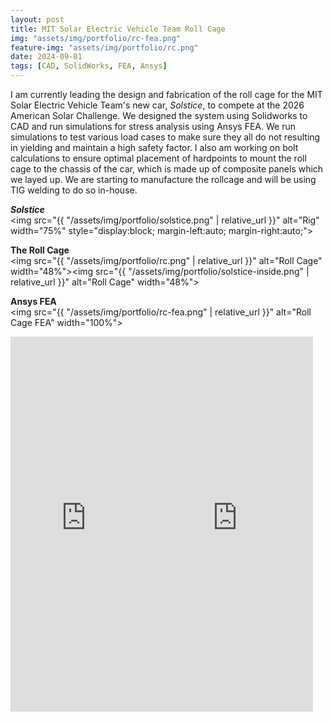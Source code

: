 ```yaml
---
layout: post
title: MIT Solar Electric Vehicle Team Roll Cage
img: "assets/img/portfolio/rc-fea.png"
feature-img: "assets/img/portfolio/rc.png"
date: 2024-09-01
tags: [CAD, SolidWorks, FEA, Ansys]
---
```


I am currently leading the design and fabrication of the roll cage for the MIT Solar Electric Vehicle Team's new car, _Solstice_, to compete at the 2026 American Solar Challenge. We designed the system using Solidworks to CAD and run simulations for stress analysis using Ansys FEA. We run simulations to test various load cases to make sure they all do not resulting in yielding and maintain a high safety factor. I also am working on bolt calculations to ensure optimal placement of hardpoints to mount the roll cage to the chassis of the car, which is made up of composite panels which we layed up. We are starting to manufacture the rollcage and will be using TIG welding to do so in-house.

**_Solstice_**  
<img src="{{ "/assets/img/portfolio/solstice.png" | relative_url }}"
     alt="Rig"
     width="75%"
     style="display:block; margin-left:auto; margin-right:auto;">
     
**The Roll Cage**  
<img src="{{ "/assets/img/portfolio/rc.png" | relative_url }}" alt="Roll Cage" width="48%"><img src="{{ "/assets/img/portfolio/solstice-inside.png" | relative_url }}" alt="Roll Cage" width="48%">


**Ansys FEA**  
<img src="{{ "/assets/img/portfolio/rc-fea.png" | relative_url }}" alt="Roll Cage FEA" width="100%">

<iframe width="48%" height="600"
        src="https://www.youtube.com/embed/Yhg5BniK5aU?mute=1"
        title="YouTube video player"
        frameborder="0"
        allowfullscreen></iframe><iframe width="48%" height="600"
        src="https://www.youtube.com/embed/7fqz2cTJykw?mute=1"
        title="YouTube video player"
        frameborder="0"
        allowfullscreen></iframe>
